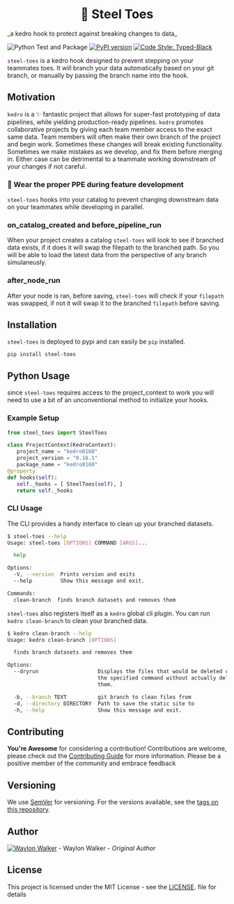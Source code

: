 <h1 align='center'><span aria-role='img' aria-label='boot'>🥾</span> Steel Toes</h1>
_a kedro hook to protect against breaking changes to data_

![Python Test and Package](https://github.com/WaylonWalker/steel-toes/workflows/Python%20Test%20and%20Package/badge.svg)
[![PyPI version](https://badge.fury.io/py/steel-toes.svg)](https://pypi.org/project/steel-toes/)
[![Code Style: Typed-Black](https://img.shields.io/badge/code%20style-mypy|black-black.svg)](https://github.com/ambv/black)

`steel-toes` is a kedro hook designed to prevent stepping on your teammates toes.  It will branch your data automatically based on your git branch, or manually by passing the branch name into the hook.


## Motivation

`kedro` is a ✨ fantastic project that allows for super-fast prototyping of data pipelines, while yielding production-ready pipelines. `kedro` promotes collaborative projects by giving each team member access to the exact same data.  Team members will often make their own branch of the project and begin work.  Sometimes these changes will break existing functionality. Sometimes we make mistakes as we develop, and fix them before merging in.  Either case can be detrimental to a teammate working downstream of your changes if not careful.

### 🥼 Wear the proper PPE during feature development

`steel-toes` hooks into your catalog to prevent changing downstream data on your teammates while developing in parallel.

### on_catalog_created and before_pipeline_run

When your project creates a catalog `steel-toes` will look to see if branched data exists, if it does it will swap the filepath to the branched path.  So you will be able to load the latest data from the perspective of any branch simulaneusly.

### after_node_run

After your node is ran, before saving, `steel-toes` will check if your `filepath` was swapped, if not it will swap it to the branched `filepath` before saving.

## Installation

`steel-toes` is deployed to pypi and can easily be `pip` installed.

``` console
pip install steel-toes
```

## Python Usage

since `steel-toes` requires access to the project_context to work you will
need to use a bit of an unconventional method to initialize your hooks.

### Example Setup

``` python
from steel_toes import SteelToes

class ProjectContext(KedroContext):
   project_name = "kedro0160"
   project_version = "0.16.1"
   package_name = "kedro0160"
@property
def hooks(self):
   self._hooks = [ SteelToes(self), ]
   return self._hooks
```


### CLI Usage

The CLI provides a handy interface to clean up your branched datasets.

``` bash
$ steel-toes --help
Usage: steel-toes [OPTIONS] COMMAND [ARGS]...

  help

Options:
  -V, --version  Prints version and exits
  --help         Show this message and exit.

Commands:
  clean-branch  finds branch datasets and removes them
```

`steel-toes` also registers itself as a `kedro` global cli plugin.  You can run `kedro clean-branch` to clean your branched data.

``` bash
$ kedro clean-branch --help
Usage: kedro clean-branch [OPTIONS]

  finds branch datasets and removes them

Options:
  --dryrun                   Displays the files that would be deleted using
                             the specified command without actually deleting
                             them.

  -b, --branch TEXT          git branch to clean files from
  -d, --directory DIRECTORY  Path to save the static site to
  -h, --help                 Show this message and exit.
```

## Contributing

**You're Awesome** for considering a contribution!  Contributions are welcome, please check out the [Contributing Guide](https://github.com/WaylonWalker/steel-toes/blob/main/contributing.md) for more information.  Please be a positive member of the community and embrace feedback

## Versioning

We use [SemVer](https://semver.org/) for versioning. For the versions available, see the [tags on this repository](./tags).


## Author

[![Waylon Walker](https://avatars1.githubusercontent.com/u/22648375?s=120&v=4)](https://github.com/WaylonWalker) - Waylon Walker - _Original Author_

## License

This project is licensed under the MIT License - see the [LICENSE](./LICENSE). file for details
